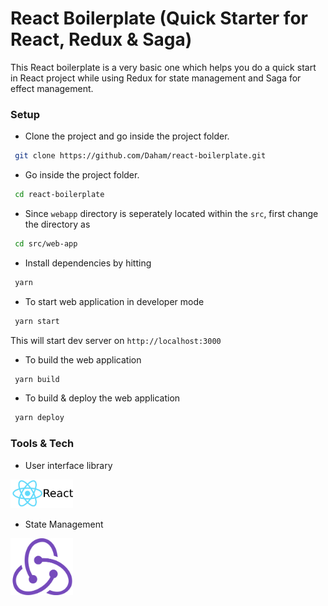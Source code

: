# React Boilerplate (Quick Starter for React, Redux & Saga) #

This React boilerplate is a very basic one which helps you do a quick start in React project while using Redux for state management and Saga for effect management.

### Setup ###

* Clone the project and go inside the project folder.

```sh
 git clone https://github.com/Daham/react-boilerplate.git
```
* Go inside the project folder.

```sh
 cd react-boilerplate
```

* Since `webapp` directory is seperately located within the `src`, first change the directory as

```sh
 cd src/web-app
```
* Install dependencies by hitting

```sh
 yarn
```
* To start web application in developer mode

```sh
 yarn start
```
This will start dev server on `http://localhost:3000`

* To build the web application

```sh
 yarn build
```

* To build & deploy the web application

```sh
 yarn deploy
```

### Tools & Tech ###

* User interface library

<img src="src/web-app/public/images/react-logo-text.png" width="100px" height="auto">

* State Management

<img src="src/web-app/public/images/redux-logo.png" width="100px" height="auto">


